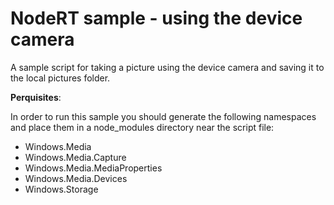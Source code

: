 NodeRT sample - using the device camera
=========================================

A sample script for taking a picture using the device camera and saving it to the local pictures folder.

**Perquisites**:

In order to run this sample you should generate the following namespaces and place them in a node_modules directory near the script file:

* Windows.Media
* Windows.Media.Capture
* Windows.Media.MediaProperties
* Windows.Media.Devices
* Windows.Storage